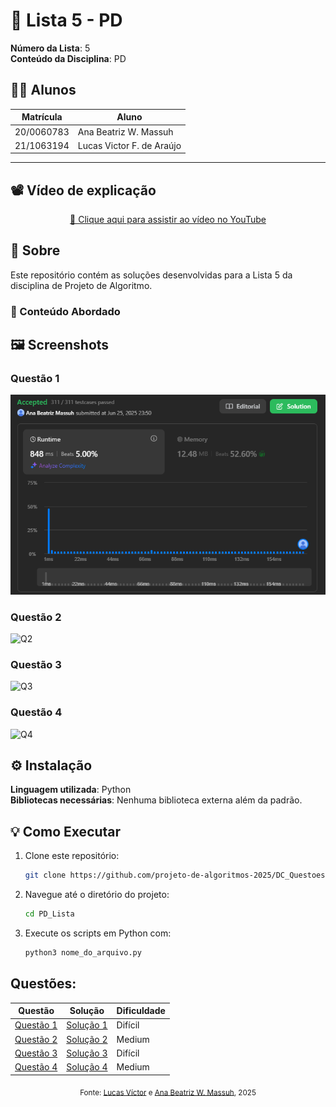 # 📘 Lista 5 - PD

**Número da Lista**: 5<br>
**Conteúdo da Disciplina**: PD<br>

## 👨‍💻 Alunos

| Matrícula   | Aluno                        |
| ----------- | ---------------------------- |
| 20/0060783  | Ana Beatriz W. Massuh        |
| 21/1063194  | Lucas Victor F. de Araújo    |

---
## 📽️ Vídeo de explicação

<p align="center">
  <a href="">🔗 Clique aqui para assistir ao vídeo no YouTube</a>
</p>

## 📌 Sobre

Este repositório contém as soluções desenvolvidas para a Lista 5 da disciplina de Projeto de Algoritmo.

### 🧠 Conteúdo Abordado


## 🖼️ Screenshots

### Questão 1
<img src="https://github.com/projeto-de-algoritmos-2025/DC_Questoes/blob/main/Imagens/Q1_S.png" alt="Q1" width="600"/>

### Questão 2
<img src="https://github.com/projeto-de-algoritmos-2025/DC_Questoes/blob/main/Imagens/Q2_S.png" alt="Q2" width="600"/>

### Questão 3
<img src="https://github.com/projeto-de-algoritmos-2025/DC_Questoes/blob/main/Imagens/Q4_S.png" alt="Q3" width="600"/>

### Questão 4
<img src="" alt="Q4" width="600"/>

## ⚙️ Instalação

**Linguagem utilizada**: Python  
**Bibliotecas necessárias**: Nenhuma biblioteca externa além da padrão.

## 💡 Como Executar

1. Clone este repositório:
   ```bash
   git clone https://github.com/projeto-de-algoritmos-2025/DC_Questoes.git
   ```

2. Navegue até o diretório do projeto:
    ``` bash
    cd PD_Lista
    ```

3. Execute os scripts em Python com:
   ```bash
   python3 nome_do_arquivo.py
   ```

## Questões:

<div align="center">

| Questão           | Solução                 | Dificuldade             |
| ------------------| ----------------------- | ----------------------- |
| [Questão 1](https://github.com/projeto-de-algoritmos-2025/PD_Lista/blob/main/Questoes/Questao1.md)| [Solução 1](https://github.com/projeto-de-algoritmos-2025/PD_Lista/blob/main/Solucoes/Questao1.py)| Difícil |
| [Questão 2](https://github.com/projeto-de-algoritmos-2025/PD_Lista/blob/main/Questoes/Questao2.md)| [Solução 2](https://github.com/projeto-de-algoritmos-2025/PD_Lista/blob/main/Solucoes/Questao2.py)| Medium |
| [Questão 3](https://github.com/projeto-de-algoritmos-2025/PD_Lista/blob/main/Questoes/Questao3.md)| [Solução 3](https://github.com/projeto-de-algoritmos-2025/PD_Lista/blob/main/Solucoes/Questao3.py)| Difícil |
| [Questão 4](https://github.com/projeto-de-algoritmos-2025/PD_Lista/blob/main/Questoes/Questao4.md)| [Solução 4](https://github.com/projeto-de-algoritmos-2025/PD_Lista/blob/main/Solucoes/Questao4.py)| Medium |

<p align="center">
  <sub>Fonte: <a href="https://github.com/Lucas13032003">Lucas Víctor</a> e <a href="https://github.com/AnaBeatrizMassuh">Ana Beatriz W. Massuh</a>, 2025</sub>
</p>
